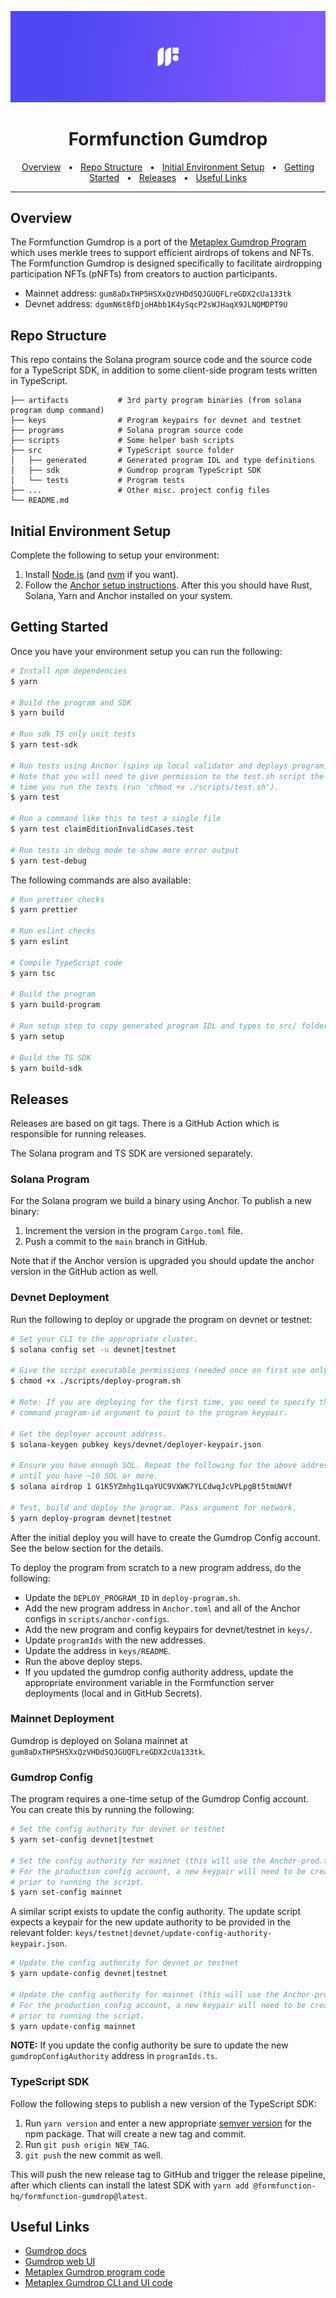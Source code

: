 ![](banner.jpeg)

<div align="center">
  <h1>Formfunction Gumdrop</h1>
  <a href="#overview">Overview</a>
  <span>&nbsp;&nbsp;•&nbsp;&nbsp;</span>
  <a href="#repo-structure">Repo Structure</a>
  <span>&nbsp;&nbsp;•&nbsp;&nbsp;</span>
  <a href="#initial-environment-setup">Initial Environment Setup</a>
  <span>&nbsp;&nbsp;•&nbsp;&nbsp;</span>
  <a href="#getting-started">Getting Started</a>
  <span>&nbsp;&nbsp;•&nbsp;&nbsp;</span>
  <a href="#releases">Releases</a>
  <span>&nbsp;&nbsp;•&nbsp;&nbsp;</span>
  <a href="#useful-links">Useful Links</a>
  <br />
  <hr />
</div>


## Overview

The Formfunction Gumdrop is a port of the [Metaplex Gumdrop Program](https://docs.metaplex.com/airdrops/create-gumdrop) which uses merkle trees to support efficient airdrops of tokens and NFTs. The Formfunction Gumdrop is designed specifically to facilitate airdropping participation NFTs (pNFTs) from creators to auction participants.

- Mainnet address: `gum8aDxTHP5HSXxQzVHDdSQJGUQFLreGDX2cUa133tk`
- Devnet address: `dgumN6t8fDjoHAbb1K4ySqcP2sWJHaqX9JLNQMDPT9U`

## Repo Structure

This repo contains the Solana program source code and the source code for a TypeScript SDK, in addition to some client-side program tests written in TypeScript.

```.
├── artifacts           # 3rd party program binaries (from solana program dump command)
├── keys                # Program keypairs for devnet and testnet
├── programs            # Solana program source code
├── scripts             # Some helper bash scripts
├── src                 # TypeScript source folder
│   ├── generated       # Generated program IDL and type definitions
│   ├── sdk             # Gumdrop program TypeScript SDK
│   └── tests           # Program tests
├── ...                 # Other misc. project config files
└── README.md
```

## Initial Environment Setup

Complete the following to setup your environment:

1. Install [Node.js](https://nodejs.org/en) (and [nvm](https://github.com/nvm-sh/nvm) if you want).
2. Follow the [Anchor setup instructions](https://book.anchor-lang.com/getting_started/installation.html). After this you should have Rust, Solana, Yarn and Anchor installed on your system.

## Getting Started

Once you have your environment setup you can run the following:

```sh
# Install npm dependencies
$ yarn

# Build the program and SDK
$ yarn build

# Run sdk TS only unit tests
$ yarn test-sdk

# Run tests using Anchor (spins up local validator and deploys program)
# Note that you will need to give permission to the test.sh script the first
# time you run the tests (run 'chmod +x ./scripts/test.sh').
$ yarn test

# Run a command like this to test a single file
$ yarn test claimEditionInvalidCases.test

# Run tests in debug mode to show more error output
$ yarn test-debug
```

The following commands are also available:

```sh
# Run prettier checks
$ yarn prettier

# Run eslint checks
$ yarn eslint

# Compile TypeScript code
$ yarn tsc

# Build the program
$ yarn build-program

# Run setup step to copy generated program IDL and types to src/ folder
$ yarn setup

# Build the TS SDK
$ yarn build-sdk
```

## Releases

Releases are based on git tags. There is a GitHub Action which is responsible for running releases.

The Solana program and TS SDK are versioned separately.

### Solana Program

For the Solana program we build a binary using Anchor. To publish a new binary:

1. Increment the version in the program `Cargo.toml` file.
2. Push a commit to the `main` branch in GitHub.

Note that if the Anchor version is upgraded you should update the anchor version in the GitHub action as well.

### Devnet Deployment

Run the following to deploy or upgrade the program on devnet or testnet:

```bash
# Set your CLI to the appropriate cluster.
$ solana config set -u devnet|testnet

# Give the script executable permissions (needed once on first use only)
$ chmod +x ./scripts/deploy-program.sh

# Note: If you are deploying for the first time, you need to specify the deploy
# command program-id argument to point to the program keypair.

# Get the deployer account address.
$ solana-keygen pubkey keys/devnet/deployer-keypair.json

# Ensure you have enough SOL. Repeat the following for the above address
# until you have ~10 SOL or more.
$ solana airdrop 1 G1K5YZmhg1LqaYUC9VXWK7YLCdwqJcVPLpgBt5tmUWVf

# Test, build and deploy the program. Pass argument for network.
$ yarn deploy-program devnet|testnet
```

After the initial deploy you will have to create the Gumdrop Config account. See the below section for the details.

To deploy the program from scratch to a new program address, do the following:

- Update the `DEPLOY_PROGRAM_ID` in `deploy-program.sh`.
- Add the new program address in `Anchor.toml` and all of the Anchor configs in `scripts/anchor-configs`.
- Add the new program and config keypairs for devnet/testnet in `keys/`.
- Update `programIds` with the new addresses.
- Update the address in `keys/README`.
- Run the above deploy steps.
- If you updated the gumdrop config authority address, update the appropriate environment variable in the Formfunction server deployments (local and in GitHub Secrets).

### Mainnet Deployment

Gumdrop is deployed on Solana mainnet at `gum8aDxTHP5HSXxQzVHDdSQJGUQFLreGDX2cUa133tk`.

### Gumdrop Config

The program requires a one-time setup of the Gumdrop Config account. You can create this by running the following:

```bash
# Set the config authority for devnet or testnet
$ yarn set-config devnet|testnet

# Set the config authority for mainnet (this will use the Anchor-prod.toml configuration)
# For the production config account, a new keypair will need to be created and funded with SOL
# prior to running the script.
$ yarn set-config mainnet
```

A similar script exists to update the config authority. The update script expects a keypair for the new update authority to be provided in the relevant folder: `keys/testnet|devnet/update-config-authority-keypair.json`.

```bash
# Update the config authority for devnet or testnet
$ yarn update-config devnet|testnet

# Update the config authority for mainnet (this will use the Anchor-prod.toml configuration)
# For the production config account, a new keypair will need to be created and funded with SOL
# prior to running the script.
$ yarn update-config mainnet
```

**NOTE:** If you update the config authority be sure to update the new `gumdropConfigAuthority` address in `programIds.ts`.

### TypeScript SDK

Follow the following steps to publish a new version of the TypeScript SDK:

1. Run `yarn version` and enter a new appropriate [semver version](https://docs.npmjs.com/about-semantic-versioning) for the npm package. That will create a new tag and commit.
2. Run `git push origin NEW_TAG`.
3. `git push` the new commit as well.

This will push the new release tag to GitHub and trigger the release pipeline, after which clients can install the latest SDK with `yarn add @formfunction-hq/formfunction-gumdrop@latest`.

## Useful Links

- [Gumdrop docs](https://docs.metaplex.com/airdrops/create-gumdrop)
- [Gumdrop web UI](https://lwus.github.io/metaplex/)
- [Metaplex Gumdrop program code](https://github.com/metaplex-foundation/metaplex-program-library/blob/master/gumdrop/program/src/lib.rs)
- [Metaplex Gumdrop CLI and UI code](https://github.com/metaplex-foundation/gumdrop)
